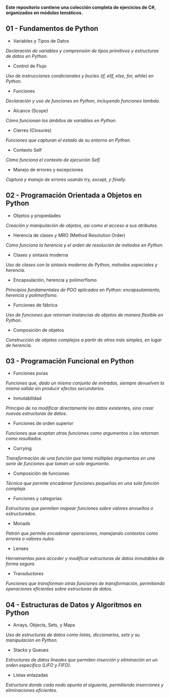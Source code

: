 **Este repositorio contiene una colección completa de ejercicios de C#, organizados en módulos temáticos.**

## 01 - Fundamentos de Python

- Variables y Tipos de Datos

_Declaración de variables y comprensión de tipos primitivos y estructuras de datos en Python._

- Control de Flujo

_Uso de instrucciones condicionales y bucles (if, elif, else, for, while) en Python._

- Funciones

_Declaración y uso de funciones en Python, incluyendo funciones lambda._

- Alcance (Scope)

_Cómo funcionan los ámbitos de variables en Python._

- Cierres (Closures)

_Funciones que capturan el estado de su entorno en Python._

- Contexto Self

_Cómo funciona el contexto de ejecución  Self._

- Manejo de errores y excepciones

_Captura y manejo de errores usando try, except, y finally._


## 02 - Programación Orientada a Objetos en Python

- Objetos y propiedades

_Creación y manipulación de objetos, así como el acceso a sus atributos._

- Herencia de clases y MRO (Method Resolution Order)

_Cómo funciona la herencia y el orden de resolución de métodos en Python._

- Clases y sintaxis moderna

_Uso de clases con la sintaxis moderna de Python, métodos especiales y herencia._

- Encapsulación, herencia y polimorfismo

_Principios fundamentales de POO aplicados en Python: encapsulamiento, herencia y polimorfismo._

- Funciones de fábrica

_Uso de funciones que retornan instancias de objetos de manera flexible en Python._

- Composición de objetos

_Construcción de objetos complejos a partir de otros más simples, en lugar de herencia._


## 03 - Programación Funcional en Python

- Funciones puras

_Funciones que, dado un mismo conjunto de entradas, siempre devuelven la misma salida sin producir efectos secundarios._

- Inmutabilidad

_Principio de no modificar directamente los datos existentes, sino crear nuevas estructuras de datos._

- Funciones de orden superior

_Funciones que aceptan otras funciones como argumentos o las retornan como resultados._

- Currying

_Transformación de una función que toma múltiples argumentos en una serie de funciones que toman un solo argumento._

- Composición de funciones

_Técnica que permite encadenar funciones pequeñas en una sola función compleja._

- Funciones y categorías

_Estructuras que permiten mapear funciones sobre valores envueltos o estructurados._

- Monads

_Patrón que permite encadenar operaciones, manejando contextos como errores o valores nulos._

- Lenses

_Herramientas para acceder y modificar estructuras de datos inmutables de forma segura._

- Transductores

_Funciones que transforman otras funciones de transformación, permitiendo operaciones eficientes sobre estructuras de datos._


## 04 - Estructuras de Datos y Algoritmos en Python

- Arrays, Objects, Sets, y Maps

_Uso de estructuras de datos como listas, diccionarios, sets y su manipulación en Python._

- Stacks y Queues

_Estructuras de datos lineales que permiten inserción y eliminación en un orden específico (LIFO y FIFO)._

- Listas enlazadas

_Estructura donde cada nodo apunta al siguiente, permitiendo inserciones y eliminaciones eficientes._
